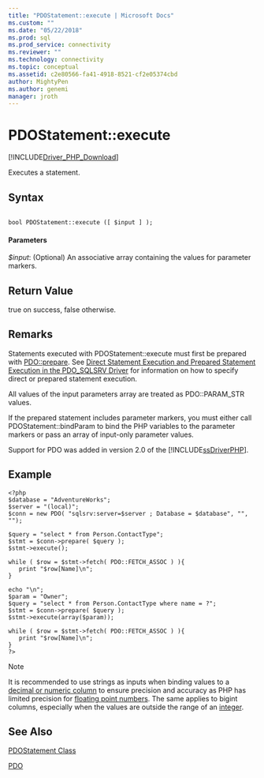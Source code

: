 ```yaml
---
title: "PDOStatement::execute | Microsoft Docs"
ms.custom: ""
ms.date: "05/22/2018"
ms.prod: sql
ms.prod_service: connectivity
ms.reviewer: ""
ms.technology: connectivity
ms.topic: conceptual
ms.assetid: c2e80566-fa41-4918-8521-cf2e05374cbd
author: MightyPen
ms.author: genemi
manager: jroth
---
```

# PDOStatement::execute
[!INCLUDE[Driver_PHP_Download](../../includes/driver_php_download.md)]

Executes a statement.  
  
## Syntax  
  
```  
  
bool PDOStatement::execute ([ $input ] );  
```  
  
#### Parameters  
*$input*: (Optional) An associative array containing the values for parameter markers.  
  
## Return Value  
true on success, false otherwise.  
  
## Remarks  
Statements executed with PDOStatement::execute must first be prepared with [PDO::prepare](../../connect/php/pdo-prepare.md). See [Direct Statement Execution and Prepared Statement Execution in the PDO_SQLSRV Driver](../../connect/php/direct-statement-execution-prepared-statement-execution-pdo-sqlsrv-driver.md) for information on how to specify direct or prepared statement execution.  
  
All values of the input parameters array are treated as PDO::PARAM_STR values.  
  
If the prepared statement includes parameter markers, you must either call PDOStatement::bindParam to bind the PHP variables to the parameter markers or pass an array of input-only parameter values.  
  
Support for PDO was added in version 2.0 of the [!INCLUDE[ssDriverPHP](../../includes/ssdriverphp_md.md)].  
  
## Example  
  
```  
<?php  
$database = "AdventureWorks";  
$server = "(local)";  
$conn = new PDO( "sqlsrv:server=$server ; Database = $database", "", "");  
  
$query = "select * from Person.ContactType";  
$stmt = $conn->prepare( $query );  
$stmt->execute();  
  
while ( $row = $stmt->fetch( PDO::FETCH_ASSOC ) ){  
   print "$row[Name]\n";  
}  
  
echo "\n";  
$param = "Owner";  
$query = "select * from Person.ContactType where name = ?";  
$stmt = $conn->prepare( $query );  
$stmt->execute(array($param));  
  
while ( $row = $stmt->fetch( PDO::FETCH_ASSOC ) ){  
   print "$row[Name]\n";  
}  
?>  
```  
  
> [!NOTE]
> It is recommended to use strings as inputs when binding values to a [decimal or numeric column](../../t-sql/data-types/decimal-and-numeric-transact-sql.md) to ensure precision and accuracy as PHP has limited precision for [floating point numbers](https://php.net/manual/en/language.types.float.php). The same applies to bigint columns, especially when the values are outside the range of an [integer](../../t-sql/data-types/int-bigint-smallint-and-tinyint-transact-sql.md).

## See Also  
[PDOStatement Class](../../connect/php/pdostatement-class.md)

[PDO](https://php.net/manual/book.pdo.php)  
  

